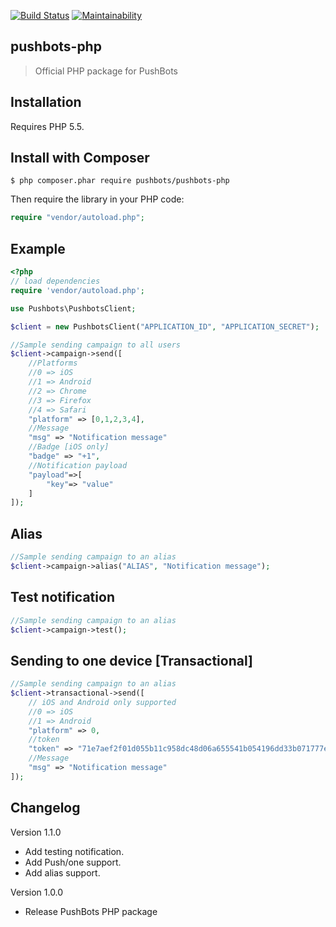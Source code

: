 [![Build
Status](https://travis-ci.org/pushbots/pushbots-php.svg?branch=master)](https://travis-ci.org/pushbots/pushbots-php) [![Maintainability](https://api.codeclimate.com/v1/badges/46f15715f32dd218b5e6/maintainability)](https://codeclimate.com/github/pushbots/pushbots-php/maintainability)
## pushbots-php

> Official PHP package for PushBots


## Installation

Requires PHP 5.5.


Install with Composer
------------

```
$ php composer.phar require pushbots/pushbots-php
```

Then require the library in your PHP code:

```php
require "vendor/autoload.php";
```


Example
------------

```php
<?php
// load dependencies
require 'vendor/autoload.php';

use Pushbots\PushbotsClient;

$client = new PushbotsClient("APPLICATION_ID", "APPLICATION_SECRET");

//Sample sending campaign to all users
$client->campaign->send([
	//Platforms
	//0 => iOS
	//1 => Android
	//2 => Chrome
	//3 => Firefox
	//4 => Safari
	"platform" => [0,1,2,3,4], 
	//Message
	"msg" => "Notification message"
	//Badge [iOS only]
	"badge"	=> "+1",
	//Notification payload
	"payload"=>[
		"key"=> "value"
	]
]);

```

Alias
------------

```php
//Sample sending campaign to an alias
$client->campaign->alias("ALIAS", "Notification message");
```


Test notification
------------

```php
//Sample sending campaign to an alias
$client->campaign->test();
```

Sending to one device [Transactional]
------------

```php
//Sample sending campaign to an alias
$client->transactional->send([
	// iOS and Android only supported
	//0 => iOS
	//1 => Android
	"platform" => 0, 
	//token
	"token" => "71e7aef2f01d055b11c958dc48d06a655541b054196dd33b071777e1557dcb48",
	//Message
	"msg" => "Notification message"
]);
```

Changelog
-------------

Version 1.1.0
 * Add testing notification.
 * Add Push/one support.
 * Add alias support.

Version 1.0.0
 * Release PushBots PHP package
